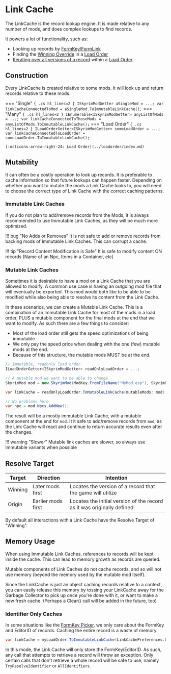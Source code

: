 # Link Cache
The LinkCache is the record lookup engine.  It is made relative to any number of mods, and does complex lookups to find records.


It powers a lot of functionality, such as:

- Looking up records by [FormKey/FormLink](Record-Lookup.md)
- Finding the [Winning Override](Winning-Overrides) in a [Load Order](../loadorder/index.md)
- [Iterating over all versions of a record](Previous-Override-Iteration) within a [Load Order](../loadorder/index.md)

## Construction
Every LinkCache is created relative to some mods.  It will look up and return records relative to these mods.

=== "Single"
    ``` { .cs hl_lines=2 }
    ISkyrimModGetter aSingleMod = ...;
    var linkCacheConnectedToMod = aSingleMod.ToImmutableLinkCache();
    ```
=== "Many"
    ``` { .cs hl_lines=2 }
    IEnumerable<ISkyrimModGetter> anyListOfMods = ...;
    var linkCacheConnectedToThoseMods = anyListOfMods.ToImmutableLinkCache();
    ```
=== "Load Order"
    ``` { .cs hl_lines=2 }
    ILoadOrderGetter<ISkyrimModGetter> someLoadOrder = ...;
    var linkCacheConnectedToLoadOrder = someLoadOrder.ToImmutableLinkCache();
    ```

    [:octicons-arrow-right-24: Load Order](../loadorder/index.md)

## Mutability
It can often be a costly operation to look up records.   It is preferable to cache information so that future lookups can happen faster.   Depending on whether you want to mutate the mods a Link Cache looks to, you will need to choose the correct type of Link Cache with the correct caching patterns.

### Immutable Link Caches
If you do not plan to add/remove records from the Mods, it is always recommended to use Immutable Link Caches, as they will be much more optimized.  

!!! bug "No Adds or Removes"
    It is not safe to add or remove records from backing mods of Immutable Link Caches.  This can corrupt a cache.

!!! tip "Record Content Modification is Safe"
    It is safe to modify content ON records (Name of an Npc, Items in a Container, etc)


### Mutable Link Caches
Sometimes it is desirable to have a mod on a Link Cache that you are allowed to modify.  A common use case is having an outgoing mod file that will eventually be exported.  This mod would both like to be able to be modified while also being able to resolve its content from the Link Cache.

In these scenarios, we can create a Mutable Link Cache.  This is a combination of an Immutable Link Cache for most of the mods in a load order, PLUS a mutable component for the final mods at the end that we want to modify.  As such there are a few things to consider:

- Most of the load order still gets the speed optimizations of being immutable
- We only pay the speed price when dealing with the one (few) mutable mods at the end.
- Because of this structure, the mutable mods MUST be at the end.

```cs
// Immutable, readonly load order
ILoadOrderGetter<ISkyrimModGetter> readOnlyLoadOrder = ...;

// A mutable mod we want to be able to change
SkyrimMod mod = new SkyrimMod(ModKey.FromFileName("MyMod.esp"), SkyrimRelease.SkyrimSE);

var linkCache = readOnlyLoadOrder.ToMutableLinkCache(mutableMods: mod);

// No problems here
var npc = mod.Npcs.AddNew();
```

The result will be a mostly immutable Link Cache, with a mutable component at the end for `mod`.  It it safe to add/remove records from `mod`, as the Link Cache will react and continue to return accurate results even after the changes.

!!! warning "Slower"
    Mutable link caches are slower, so always use Immutable variants when possible

## Resolve Target
|  Target | Direction  |  Intention |
| ----- | ----- | ----- |
| Winning | Later mods first | Locates the version of a record that the game will utilize |
| Origin | Earlier mods first | Locates the initial version of the record as it was originally defined |

By default all interactions with a Link Cache have the Resolve Target of "Winning".

## Memory Usage
When using Immutable Link Caches, references to records will be kept inside the cache.  This can lead to memory growth as records are queried.

Mutable components of Link Caches do not cache records, and so will not use memory (beyond the memory used by the mutable mod itself).

Since the LinkCache is just an object caching records relative to a context, you can easily release this memory by tossing your LinkCache away for the Garbage Collector to pick up once you're done with it, or want to make a new fresh cache.  (Perhaps a Clear() call will be added in the future, too)

### Identifier Only Caches
In some situations like the [FormKey Picker](../wpf/FormKey-Picker.md), we only care about the FormKey and EditorID of records.  Caching the entire record is a waste of memory.

```cs
var linkCache = myLoadOrder.ToImmutableLinkCache(LinkCachePreferences.OnlyIdentifiers());
```

In this mode, the Link Cache will only store the FormKey/EditorID.  As such, any call that attempts to retrieve a record will throw an exception. Only certain calls that don't retrieve a whole record will be safe to use, namely `TryResolveIdentifier` or `AllIdentifiers`.
